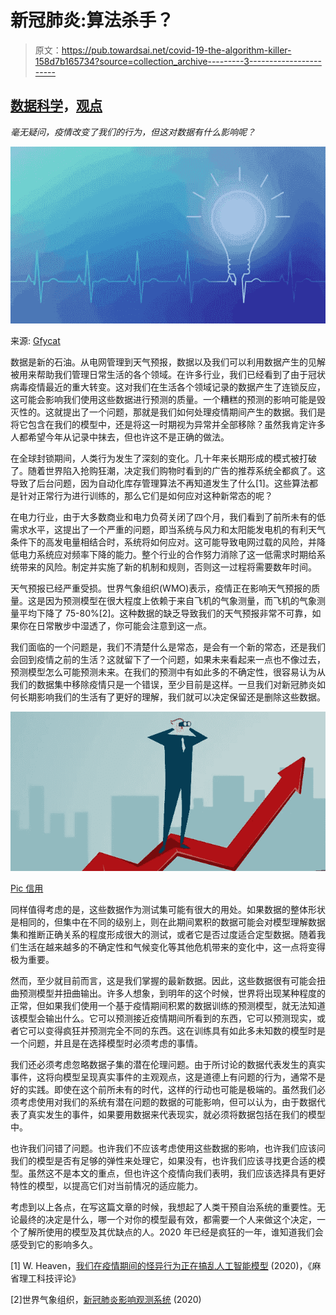 # 新冠肺炎:算法杀手？

> 原文：<https://pub.towardsai.net/covid-19-the-algorithm-killer-158d7b165734?source=collection_archive---------3----------------------->

## [数据科学](https://towardsai.net/p/category/data-science)，[观点](https://towardsai.net/p/category/opinion)

*毫无疑问，疫情改变了我们的行为，但这对数据有什么影响呢？*

![](img/043376c56959fa640900c1a4dba0d1eb.png)

来源: [Gfycat](https://gfycat.com/frailofficialdegus)

数据是新的石油。从电网管理到天气预报，数据以及我们可以利用数据产生的见解被用来帮助我们管理日常生活的各个领域。在许多行业，我们已经看到了由于冠状病毒疫情最近的重大转变。这对我们在生活各个领域记录的数据产生了连锁反应，这可能会影响我们使用这些数据进行预测的质量。一个糟糕的预测的影响可能是毁灭性的。这就提出了一个问题，那就是我们如何处理疫情期间产生的数据。我们是将它包含在我们的模型中，还是将这一时期视为异常并全部移除？虽然我肯定许多人都希望今年从记录中抹去，但也许这不是正确的做法。

在全球封锁期间，人类行为发生了深刻的变化。几十年来长期形成的模式被打破了。随着世界陷入抢购狂潮，决定我们购物时看到的广告的推荐系统全都疯了。这导致了后台问题，因为自动化库存管理算法不再知道发生了什么[1]。这些算法都是针对正常行为进行训练的，那么它们是如何应对这种新常态的呢？

在电力行业，由于大多数商业和电力负荷关闭了四个月，我们看到了前所未有的低需求水平，这提出了一个严重的问题，即当系统与风力和太阳能发电机的有利天气条件下的高发电量相结合时，系统将如何应对。这可能导致电网过载的风险，并降低电力系统应对频率下降的能力。整个行业的合作努力消除了这一低需求时期给系统带来的风险。制定并实施了新的机制和规则，否则这一过程将需要数年时间。

天气预报已经严重受损。世界气象组织(WMO)表示，疫情正在影响天气预报的质量。这是因为预测模型在很大程度上依赖于来自飞机的气象测量，而飞机的气象测量平均下降了 75-80%[2]。这种数据的缺乏导致我们的天气预报非常不可靠，如果你在日常散步中湿透了，你可能会注意到这一点。

我们面临的一个问题是，我们不清楚什么是常态，是会有一个新的常态，还是我们会回到疫情之前的生活？这就留下了一个问题，如果未来看起来一点也不像过去，预测模型怎么可能预测未来。在我们的预测中有如此多的不确定性，很容易认为从我们的数据集中移除疫情只是一个错误，至少目前是这样。一旦我们对新冠肺炎如何长期影响我们的生活有了更好的理解，我们就可以决定保留还是删除这些数据。

![](img/1d02bfba606836f540b3c59fc06989a8.png)

[Pic 信用](https://www.cc.lu/uploads/pics/economic-forecast1.png)

同样值得考虑的是，这些数据作为测试集可能有很大的用处。如果数据的整体形状是相同的，但集中在不同的级别上，则在此期间累积的数据可能会对模型理解数据集和推断正确关系的程度形成很大的测试，或者它是否过度适合定型数据。随着我们生活在越来越多的不确定性和气候变化等其他危机带来的变化中，这一点将变得极为重要。

然而，至少就目前而言，这是我们掌握的最新数据。因此，这些数据很有可能会扭曲预测模型并扭曲输出。许多人想象，到明年的这个时候，世界将出现某种程度的正常，但如果我们使用一个基于疫情期间积累的数据训练的预测模型，就无法知道该模型会输出什么。它可以预测接近疫情期间所看到的东西，它可以预测现实，或者它可以变得疯狂并预测完全不同的东西。这在训练具有如此多未知数的模型时是一个问题，并且是在选择模型时必须考虑的事情。

我们还必须考虑忽略数据子集的潜在伦理问题。由于所讨论的数据代表发生的真实事件，这将向模型呈现真实事件的主观观点，这是道德上有问题的行为，通常不是好的实践。即使在这个前所未有的时代，这样的行动也可能是极端的。虽然我们必须考虑使用对我们的系统有潜在问题的数据的可能影响，但可以认为，由于数据代表了真实发生的事件，如果要用数据来代表现实，就必须将数据包括在我们的模型中。

也许我们问错了问题。也许我们不应该考虑使用这些数据的影响，也许我们应该问我们的模型是否有足够的弹性来处理它，如果没有，也许我们应该寻找更合适的模型。虽然这不是本文的重点，但也许这个疫情向我们表明，我们应该选择具有更好特性的模型，以提高它们对当前情况的适应能力。

考虑到以上各点，在写这篇文章的时候，我想起了人类干预自治系统的重要性。无论最终的决定是什么，哪一个对你的模型最有效，都需要一个人来做这个决定，一个了解所使用的模型及其优缺点的人。2020 年已经是疯狂的一年，谁知道我们会感受到它的影响多久。

[1] W. Heaven，[我们在疫情期间的怪异行为正在搞乱人工智能模型](https://www.technologyreview.com/2020/05/11/1001563/covid-pandemic-broken-ai-machine-learning-amazon-retail-fraud-humans-in-the-loop/) (2020)，《麻省理工科技评论》

[2]世界气象组织，[新冠肺炎影响观测系统](https://public.wmo.int/en/media/press-release/covid-19-impacts-observing-system) (2020)
